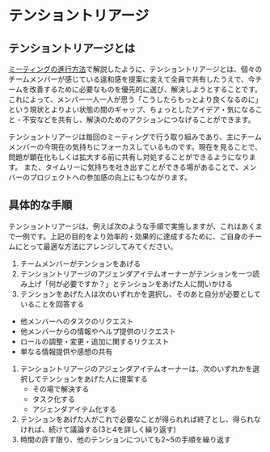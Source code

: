 # テンショントリアージ

## **テンショントリアージとは**

[ミーティングの進行方法](holding_meetings.md)で解説したように、テンショントリアージとは、個々のチームメンバーが感じている違和感を提案に変えて全員で共有したうえで、今チームを改善するために必要なものを優先的に選び、解決しようとすることです。これによって、メンバー一人一人が思う「こうしたらもっとより良くなるのに」という現状とよりよい状態の間のギャップ、ちょっとしたアイデア・気になること・不安などを共有し、解決のためのアクションにつなげることができます。

テンショントリアージは毎回のミーティングで行う取り組みであり、主にチームメンバーの今現在の気持ちにフォーカスしているものです。現在を見ることで、問題が顕在化もしくは拡大する前に共有し対処することができるようになります。 また、タイムリーに気持ちを吐き出すことができる場があることで、メンバーのプロジェクトへの参加感の向上にもつながります。

## **具体的な手順**

テンショントリアージは、例えば次のような手順で実施しますが、これはあくまで一例です。上記の目的をより効率的・効果的に達成するために、ご自身のチームにとって最適な方法にアレンジしてみてください。

1. チームメンバーがテンションをあげる
2. テンショントリアージのアジェンダアイテムオーナーがテンションを一つ読み上げ「何が必要ですか？」とテンションをあげた人に問いかける
3. テンションをあげた人は次のいずれかを選択し、そのあと自分が必要としていることを回答する

* 他メンバーへのタスクのリクエスト
* 他メンバーからの情報やヘルプ提供のリクエスト
* ロールの調整・変更・追加に関するリクエスト
* 単なる情報提供や感想の共有

1. テンショントリアージのアジェンダアイテムオーナーは、次のいずれかを選択してテンションをあげた人に提案する
   * その場で解決する
   * タスク化する
   * アジェンダアイテム化する
2. テンションをあげた人がこれで必要なことが得られれば終了とし、得られなければ、続けて議論する(3と4を詳しく繰り返す)
3. 時間の許す限り、他のテンションについても2~5の手順を繰り返す
